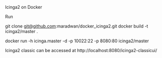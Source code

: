 Icinga2 on Docker

Run

git clone git@github.com:maradwan/docker_icinga2.git
docker build -t icinga2/master .

docker run -h icinga.master -d -p 10022:22 -p 8080:80 icinga2/master

Icinga2 classic  can be accessed at http://localhost:8080/icinga2-classicui/
